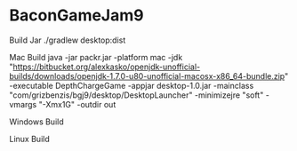 # BaconGameJam9

Build Jar
./gradlew desktop:dist

Mac Build
java -jar packr.jar -platform mac -jdk "https://bitbucket.org/alexkasko/openjdk-unofficial-builds/downloads/openjdk-1.7.0-u80-unofficial-macosx-x86_64-bundle.zip" -executable DepthChargeGame -appjar desktop-1.0.jar -mainclass "com/grizbenzis/bgj9/desktop/DesktopLauncher" -minimizejre "soft" -vmargs "-Xmx1G" -outdir out

Windows Build

Linux Build
